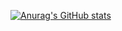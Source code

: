 [![Anurag's GitHub stats](https://github-readme-stats.vercel.app/api?username=mamie1031)](https://github.com/anuraghazra/github-readme-stats)
